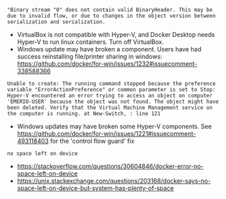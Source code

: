 `"Binary stream "0" does not contain valid BinaryHeader. This may be due to invalid flow, or due to changes in the object version between serialization and serialization.`

* VirtualBox is not compatible with Hyper-V, and Docker Desktop needs Hyper-V to run linux containers. Turn off VirtualBox.
* Windows update may have broken a component. Users have had success reinstalling file/printer sharing in windows: https://github.com/docker/for-win/issues/1232#issuecomment-338588366


`Unable to create: The running command stopped because the preference variable "ErrorActionPreference" or common parameter is set to Stop: Hyper-V encountered an error trying to access an object on computer 'EMERIO-USER' because the object was not found. The object might have been deleted. Verify that the Virtual Machine Management service on the computer is running.
at New-Switch, : line 121`

* Windows updates may have broken some Hyper-V components. See https://github.com/docker/for-win/issues/1221#issuecomment-493118403 for the 'control flow guard' fix

`no space left on device`
- https://stackoverflow.com/questions/30604846/docker-error-no-space-left-on-device
- https://unix.stackexchange.com/questions/203168/docker-says-no-space-left-on-device-but-system-has-plenty-of-space

